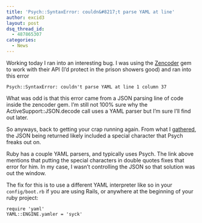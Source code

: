 ```yaml
---
title: 'Psych::SyntaxError: couldn&#8217;t parse YAML at line'
author: excid3
layout: post
dsq_thread_id:
  - 487865307
categories:
  - News
---
```

Working today I ran into an interesting bug. I was using the [Zencoder][1] gem to work with their API (I’d protect in the prison showers good) and ran into this error


    Psych::SyntaxError: couldn't parse YAML at line 1 column 37

What was odd is that this error came from a JSON parsing line of code inside the zencoder gem. I’m still not 100% sure why the ActiveSupport::JSON.decode call uses a YAML parser but I’m sure I’ll find out later.

So anyways, back to getting your crap running again. From what I [gathered][2], the JSON being returned likely included a special character that Psych freaks out on.

Ruby has a couple YAML parsers, and typically uses Psych. The link above mentions that putting the special characters in double quotes fixes that error for him. In my case, I wasn’t controlling the JSON so that solution was out the window.

The fix for this is to use a different YAML interpreter like so in your `config/boot.rb` if you are using Rails, or anywhere at the beginning of your ruby project:


    require 'yaml'
    YAML::ENGINE.yamler = 'syck'

   [1]: http://zencoder.com
   [2]: http://blog.modsaid.com/2011/03/rails-3-couldnt-parse-yaml-error.html
